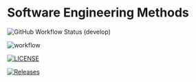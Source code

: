 # Software Engineering Methods
![GitHub Workflow Status (develop)](https://img.shields.io/github/actions/workflow/status/Jxcka15/Group-Project-Y2/main.yml?branch=develop)

![workflow](https://github.com/Jxcka15/Group-Project-Y2/actions/workflows/main.yml/badge.svg)

[![LICENSE](https://img.shields.io/github/license/Jxcka15/Group-Project-Y2.svg?style=flat-square)](https://github.com/Jxcka15/Group-Project-Y2/blob/master/LICENSE)

[![Releases](https://img.shields.io/github/release/Jxcka15/Group-Project-Y2/all.svg?style=flat-square)](https://github.com/Jxcka15/Group-Project-Y2/releases)

